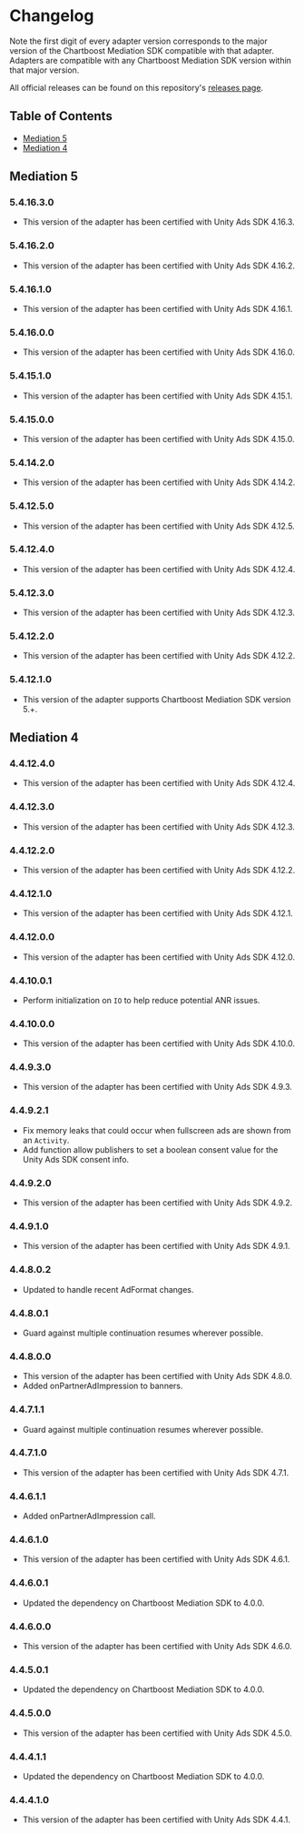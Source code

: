 # Changelog

Note the first digit of every adapter version corresponds to the major version of the Chartboost Mediation SDK compatible with that adapter. 
Adapters are compatible with any Chartboost Mediation SDK version within that major version.

All official releases can be found on this repository's [releases page](https://github.com/ChartBoost/chartboost-mediation-android-adapter-unity-ads/releases).

## Table of Contents
- [Mediation 5](#mediation-5)
- [Mediation 4](#mediation-4)

## Mediation 5

### 5.4.16.3.0
- This version of the adapter has been certified with Unity Ads SDK 4.16.3.

### 5.4.16.2.0
- This version of the adapter has been certified with Unity Ads SDK 4.16.2.

### 5.4.16.1.0
- This version of the adapter has been certified with Unity Ads SDK 4.16.1.

### 5.4.16.0.0
- This version of the adapter has been certified with Unity Ads SDK 4.16.0.

### 5.4.15.1.0
- This version of the adapter has been certified with Unity Ads SDK 4.15.1.

### 5.4.15.0.0
- This version of the adapter has been certified with Unity Ads SDK 4.15.0.

### 5.4.14.2.0
- This version of the adapter has been certified with Unity Ads SDK 4.14.2.

### 5.4.12.5.0
- This version of the adapter has been certified with Unity Ads SDK 4.12.5.

### 5.4.12.4.0
- This version of the adapter has been certified with Unity Ads SDK 4.12.4.

### 5.4.12.3.0
- This version of the adapter has been certified with Unity Ads SDK 4.12.3.

### 5.4.12.2.0
- This version of the adapter has been certified with Unity Ads SDK 4.12.2.

### 5.4.12.1.0
- This version of the adapter supports Chartboost Mediation SDK version 5.+.

## Mediation 4

### 4.4.12.4.0
- This version of the adapter has been certified with Unity Ads SDK 4.12.4.

### 4.4.12.3.0
- This version of the adapter has been certified with Unity Ads SDK 4.12.3.

### 4.4.12.2.0
- This version of the adapter has been certified with Unity Ads SDK 4.12.2.

### 4.4.12.1.0
- This version of the adapter has been certified with Unity Ads SDK 4.12.1.

### 4.4.12.0.0
- This version of the adapter has been certified with Unity Ads SDK 4.12.0.

### 4.4.10.0.1
- Perform initialization on `IO` to help reduce potential ANR issues.

### 4.4.10.0.0
- This version of the adapter has been certified with Unity Ads SDK 4.10.0.

### 4.4.9.3.0
- This version of the adapter has been certified with Unity Ads SDK 4.9.3.

### 4.4.9.2.1
- Fix memory leaks that could occur when fullscreen ads are shown from an `Activity`.
- Add function allow publishers to set a boolean consent value for the Unity Ads SDK consent info.

### 4.4.9.2.0
- This version of the adapter has been certified with Unity Ads SDK 4.9.2.

### 4.4.9.1.0
- This version of the adapter has been certified with Unity Ads SDK 4.9.1.

### 4.4.8.0.2
- Updated to handle recent AdFormat changes.

### 4.4.8.0.1
- Guard against multiple continuation resumes wherever possible.

### 4.4.8.0.0
- This version of the adapter has been certified with Unity Ads SDK 4.8.0.
- Added onPartnerAdImpression to banners.

### 4.4.7.1.1
- Guard against multiple continuation resumes wherever possible.

### 4.4.7.1.0
- This version of the adapter has been certified with Unity Ads SDK 4.7.1. 

### 4.4.6.1.1
- Added onPartnerAdImpression call.

### 4.4.6.1.0
- This version of the adapter has been certified with Unity Ads SDK 4.6.1.

### 4.4.6.0.1
- Updated the dependency on Chartboost Mediation SDK to 4.0.0.

### 4.4.6.0.0
- This version of the adapter has been certified with Unity Ads SDK 4.6.0.

### 4.4.5.0.1
- Updated the dependency on Chartboost Mediation SDK to 4.0.0.

### 4.4.5.0.0
- This version of the adapter has been certified with Unity Ads SDK 4.5.0.

### 4.4.4.1.1
- Updated the dependency on Chartboost Mediation SDK to 4.0.0.

### 4.4.4.1.0
- This version of the adapter has been certified with Unity Ads SDK 4.4.1.
